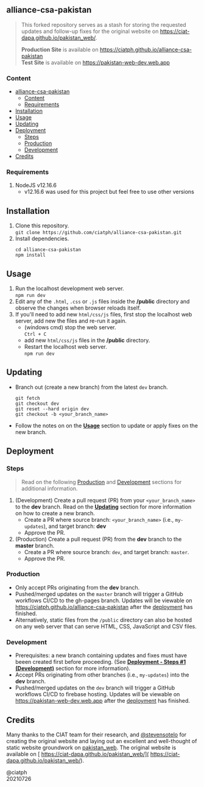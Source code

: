 ## alliance-csa-pakistan

> This forked repository serves as a stash for storing the requested updates and follow-up fixes for the original website on https://ciat-dapa.github.io/pakistan_web/.
>
> **Production Site** is available on https://ciatph.github.io/alliance-csa-pakistan  
> **Test Site** is available on https://pakistan-web-dev.web.app

### Content

- [alliance-csa-pakistan](#alliance-csa-pakistan)
  - [Content](#content)
  - [Requirements](#requirements)
- [Installation](#installation)
- [Usage](#usage)
- [Updating](#updating)
- [Deployment](#deployment)
  - [Steps](#steps)
  - [Production](#production)
  - [Development](#development)
- [Credits](#credits)


### Requirements

1. NodeJS v12.16.6
   - v12.16.6 was used for this project but feel free to use other versions

## Installation

1. Clone this repository.  
`git clone https://github.com/ciatph/alliance-csa-pakistan.git`
2. Install dependencies.  
   ```
   cd alliance-csa-pakistan
   npm install
   ```

## Usage

1. Run the localhost development web server.  
`npm run dev`
1. Edit any of the `.html`, `.css` or `.js` files inside the **/public** directory and observe the changes when browser reloads itself.
2. If you'll need to add new `html/css/js` files, first stop the localhost web server, add new the files and re-run it again.
   - (windows cmd) stop the web server.  
`Ctrl + C` 
   - add new `html/css/js` files in the **/public** directory.
   - Restart the localhost web server.  
`npm run dev`

## Updating
- Branch out (create a new branch) from the latest `dev` branch.
   ```
   git fetch
   git checkout dev
   git reset --hard origin dev
   git checkout -b <your_branch_name>
   ```
- Follow the notes on on the [**Usage**](#usage) section to update or apply fixes on the new branch.


## Deployment

### Steps

> Read on the following [Production](#production) and [Development](#development) sections for additional information.

1. (Development) Create a pull request (PR) from your `<your_branch_name>` to the **dev** branch. Read on the [**Updating**](#updating) section for more information on how to create a new branch.
   - Create a PR where source branch: `<your_branch_name>` (i.e., `my-updates`), and target branch: **dev** 
   - Approve the PR.
2. (Production) Create a pull request (PR) from the **dev** branch to the **master** branch.
   - Create a PR where source branch: `dev`, and target branch: `master`.
   - Approve the PR.

### Production
- Only accept PRs originating from the **dev** branch.
- Pushed/merged updates on the `master` branch will trigger a GitHub workflows CI/CD to the gh-pages branch. Updates will be viewable on https://ciatph.github.io/alliance-csa-pakistan after the [deployment](https://github.com/ciatph/alliance-csa-pakistan/actions) has finished.
- Alternatively, static files from the `/public` directory can also be hosted on any web server that can serve HTML, CSS, JavaScript and CSV files.

### Development
- Prerequisites: a new branch containing updates and fixes must have beeen created first before proceeding. (See [**Deployment - Steps #1 (Development)**](#steps) section for more information).
- Accept PRs originating from other branches (i.e., `my-updates`) into the **dev** branch.
- Pushed/merged updates on the `dev` branch will trigger a GitHub workflows CI/CD to firebase hosting. Updates will be viewable on https://pakistan-web-dev.web.app after the [deployment](https://github.com/ciatph/alliance-csa-pakistan/actions) has finished.

## Credits

Many thanks to the CIAT team for their research, and [@stevensotelo](https://github.com/stevensotelo) for creating the original website and laying out an excellent and well-thought of static website groundwork on [pakistan_web](https://github.com/CIAT-DAPA/pakistan_web). The original website is available on [ https://ciat-dapa.github.io/pakistan_web/]( https://ciat-dapa.github.io/pakistan_web/).

@ciatph  
20210726